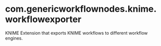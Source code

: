 com.genericworkflownodes.knime.workflowexporter
===============================================

KNIME Extension that exports KNIME workflows to different workflow engines.